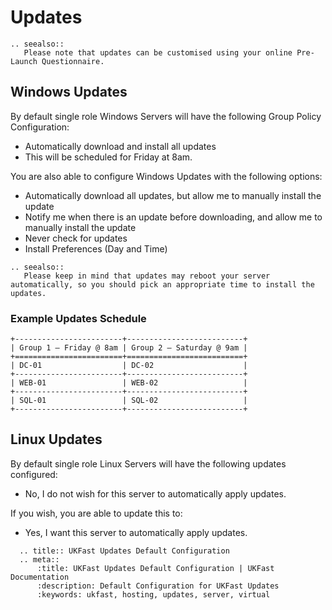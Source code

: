 # Updates
```eval_rst
.. seealso::
   Please note that updates can be customised using your online Pre-Launch Questionnaire.
```
## Windows Updates

By default single role Windows Servers will have the following Group Policy Configuration:

- Automatically download and install all updates 
- This will be scheduled for Friday at 8am. 

You are also able to configure Windows Updates with the following options:

- Automatically download all updates, but allow me to manually install the update
- Notify me when there is an update before downloading, and allow me to manually install the update
- Never check for updates
- Install Preferences (Day and Time)
```eval_rst
.. seealso::
   Please keep in mind that updates may reboot your server automatically, so you should pick an appropriate time to install the updates.
```
### Example Updates Schedule

```eval_rst
+------------------------+--------------------------+
| Group 1 – Friday @ 8am | Group 2 – Saturday @ 9am |
+========================+==========================+
| DC-01                  | DC-02                    |
+------------------------+--------------------------+
| WEB-01                 | WEB-02                   |
+------------------------+--------------------------+
| SQL-01                 | SQL-02                   |
+------------------------+--------------------------+
```

## Linux Updates

By default single role Linux Servers will have the following updates configured:

- No, I do not wish for this server to automatically apply updates.

If you wish, you are able to update this to: 

- Yes, I want this server to automatically apply updates.

```eval_rst
  .. title:: UKFast Updates Default Configuration
  .. meta::
      :title: UKFast Updates Default Configuration | UKFast Documentation
      :description: Default Configuration for UKFast Updates
      :keywords: ukfast, hosting, updates, server, virtual
